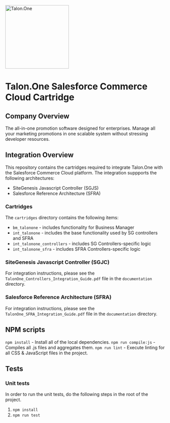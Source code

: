 [<img src="https://assets-global.website-files.com/5d23691b4883306fdcfb2499/5f3519f51756d7464edaebcb_T1_logo.svg" alt="Talon.One" width="200">](https://www.talonone.com/)

# Talon.One Salesforce Commerce Cloud Cartridge

## Company Overview

The all-in-one promotion software designed for enterprises. Manage all your marketing promotions in one scalable system without stressing developer resources.

## Integration Overview

This repository contains the cartridges required to integrate Talon.One with the Salesforce Commerce Cloud platform. The integration suppports the following architectures:

- SiteGenesis Javascript Controller (SGJS)
- Salesforce Reference Architecture (SFRA)

### Cartridges

The `cartridges` directory contains the following items:

- `bm_talonone` - includes functionality for Business Manager
- `int_talonone` - includes the base functionality used by SG controllers and SFRA
- `int_talonone_controllers` - includes SG Controllers-specific logic
- `int_talonone_sfra` - includes SFRA Controllers-specific logic

### SiteGenesis Javascript Controller (SGJC)

For integration instructions, please see the `TalonOne_Controllers_Integration_Guide.pdf` file in the `documentation` directory.

### Salesforce Reference Architecture (SFRA)

For integration instructions, please see the `TalonOne_SFRA_Integration_Guide.pdf` file in the `documentation` directory.

## NPM scripts

`npm install` - Install all of the local dependencies.
`npm run compile:js` - Compiles all .js files and aggregates them.
`npm run lint` - Execute linting for all CSS & JavaScript files in the project.

## Tests

### Unit tests

In order to run the unit tests, do the following steps in the root of the project.

1. `npm install`
1. `npm run test`

